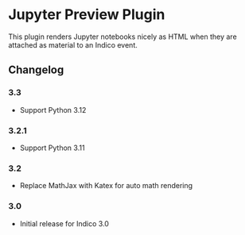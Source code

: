 # Jupyter Preview Plugin

This plugin renders Jupyter notebooks nicely as HTML when they are attached as
material to an Indico event.

## Changelog

### 3.3

- Support Python 3.12

### 3.2.1

- Support Python 3.11

### 3.2

- Replace MathJax with Katex for auto math rendering

### 3.0

- Initial release for Indico 3.0
